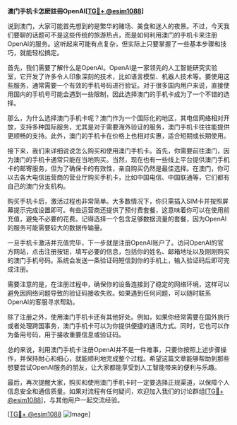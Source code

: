 **澳门手机卡怎麽註冊OpenAI[[TG💪+ @esim1088](https://t.me/s/esim1088)]**

说到澳门，大家可能首先想到的是繁华的赌场、美食和迷人的夜景。不过，今天我们要聊的话题可不是这些传统的旅游热点，而是如何利用澳门的手机卡来注册OpenAI的服务。这听起来可能有点复杂，但实际上只要掌握了一些基本步骤和技巧，就能轻松搞定。

首先，我们需要了解什么是OpenAI。OpenAI是一家领先的人工智能研究实验室，它开发了许多令人印象深刻的技术，比如语言模型、机器人技术等。要使用这些服务，通常需要一个有效的手机号码进行验证。对于很多国内用户来说，直接使用国内的手机号可能会遇到一些限制，因此选择澳门的手机卡成为了一个不错的选择。

那么，为什么选择澳门手机卡呢？澳门作为一个国际化的地区，其电信网络相对开放，支持多种国际服务，尤其是对于需要海外验证的服务，澳门手机卡往往能提供更顺畅的支持。此外，澳门的手机卡在价格上也相对实惠，适合短期或长期使用。

接下来，我们来详细说说怎么购买和使用澳门手机卡。首先，你需要前往澳门，因为澳门的手机卡通常只能在当地购买。当然，现在也有一些线上平台提供澳门手机卡的邮寄服务，但为了确保卡的有效性，亲自购买仍然是最佳选择。在澳门，你可以去各大电信运营商的营业厅购买手机卡，比如中国电信、中国联通等，它们都有自己的澳门分支机构。

购买手机卡后，激活过程也非常简单。大多数情况下，你只需插入SIM卡并按照屏幕提示完成设置即可。有些运营商还提供了预付费套餐，这意味着你可以在使用前充值，避免不必要的花费。记得选择一个包含足够数据流量的套餐，因为OpenAI的服务可能需要较大的数据传输量。

一旦手机卡激活并充值完毕，下一步就是注册OpenAI账户了。访问OpenAI的官方网站，点击注册按钮，填写必要的信息，包括你的姓名、邮箱地址以及刚刚购买的澳门手机号码。系统会发送一条验证码短信到你的手机上，输入验证码后即可完成注册。

需要注意的是，在注册过程中，确保你的设备连接到了稳定的网络环境，这样可以避免因网络问题导致的验证码接收失败。如果遇到任何问题，可以随时联系OpenAI的客服寻求帮助。

除了注册之外，使用澳门手机卡还有其他好处。例如，如果你经常需要在国外旅行或者处理跨国事务，澳门手机卡可以为你提供便捷的通讯方式。同时，它也可以作为备用号码，用于接收重要信息或验证码。

总的来说，利用澳门手机卡注册OpenAI并不是一件难事，只要你按照上述步骤操作，并保持耐心和细心，就能顺利地完成整个过程。希望这篇文章能够帮助到那些想要尝试OpenAI服务的朋友，让大家都能享受到人工智能带来的便利与乐趣。

最后，再次提醒大家，购买和使用澳门手机卡时一定要选择正规渠道，以保障个人信息安全和通信质量。如果对流程有任何疑问，欢迎加入我们的讨论群组[[TG💪+ @esim1088](https://t.me/s/esim1088)]，与其他用户一起交流经验。

[[TG💪+ @esim1088](https://t.me/s/esim1088) ![Image](https://i.postimg.cc/4NQfJmqS/Snipaste-2025-05-13-00-14-12.png)]